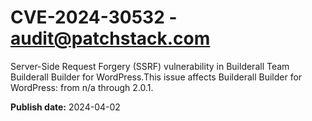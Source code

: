 # CVE-2024-30532 - audit@patchstack.com

Server-Side Request Forgery (SSRF) vulnerability in Builderall Team Builderall Builder for WordPress.This issue affects Builderall Builder for WordPress: from n/a through 2.0.1.



**Publish date:** 2024-04-02
